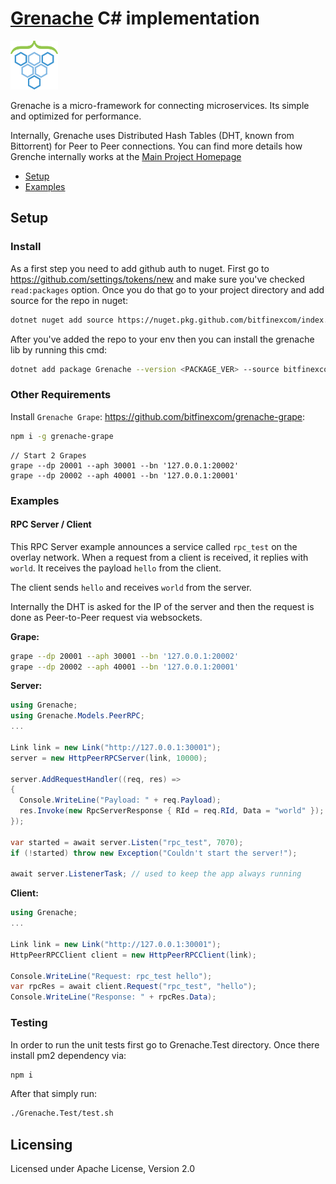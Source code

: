 # [Grenache](https://github.com/bitfinexcom/grenache) C# implementation

<img src="./packageIcon.png" width="15%" />

Grenache is a micro-framework for connecting microservices. Its simple and optimized for performance.

Internally, Grenache uses Distributed Hash Tables (DHT, known from Bittorrent) for Peer to Peer connections. You can find more details how Grenche internally works at the [Main Project Homepage](https://github.com/bitfinexcom/grenache)

 - [Setup](#setup)
 - [Examples](#examples)

## Setup

### Install

As a first step you need to add github auth to nuget. First go to https://github.com/settings/tokens/new and make sure you've checked `read:packages` option. Once you do that go to your project directory and add source for the repo in nuget:

```bash
dotnet nuget add source https://nuget.pkg.github.com/bitfinexcom/index.json -n bitfinexcom-github -u <YOUR_USERNAME> -p <YOUR_GENERATED_TOKEN> --store-password-in-clear-text
```

After you've added the repo to your env then you can install the grenache lib by running this cmd:
```bash
dotnet add package Grenache --version <PACKAGE_VER> --source bitfinexcom-github
```

### Other Requirements

Install `Grenache Grape`: https://github.com/bitfinexcom/grenache-grape:

```bash
npm i -g grenache-grape
```

```
// Start 2 Grapes
grape --dp 20001 --aph 30001 --bn '127.0.0.1:20002'
grape --dp 20002 --aph 40001 --bn '127.0.0.1:20001'
```

### Examples

#### RPC Server / Client

This RPC Server example announces a service called `rpc_test`
on the overlay network. When a request from a client is received,
it replies with `world`. It receives the payload `hello` from the
client.

The client sends `hello` and receives `world` from the server.

Internally the DHT is asked for the IP of the server and then the
request is done as Peer-to-Peer request via websockets.

**Grape:**

```bash
grape --dp 20001 --aph 30001 --bn '127.0.0.1:20002'
grape --dp 20002 --aph 40001 --bn '127.0.0.1:20001'
```

**Server:**

```csharp
using Grenache;
using Grenache.Models.PeerRPC;
...

Link link = new Link("http://127.0.0.1:30001");
server = new HttpPeerRPCServer(link, 10000);

server.AddRequestHandler((req, res) =>
{
  Console.WriteLine("Payload: " + req.Payload);
  res.Invoke(new RpcServerResponse { RId = req.RId, Data = "world" });
});

var started = await server.Listen("rpc_test", 7070);
if (!started) throw new Exception("Couldn't start the server!");

await server.ListenerTask; // used to keep the app always running

```

**Client:**

```csharp
using Grenache;
...

Link link = new Link("http://127.0.0.1:30001");
HttpPeerRPCClient client = new HttpPeerRPCClient(link);

Console.WriteLine("Request: rpc_test hello");
var rpcRes = await client.Request("rpc_test", "hello");
Console.WriteLine("Response: " + rpcRes.Data);

```

### Testing

In order to run the unit tests first go to Grenache.Test directory. Once there install pm2 dependency via:
```bash
npm i
```

After that simply run:
```bash
./Grenache.Test/test.sh
```

## Licensing
Licensed under Apache License, Version 2.0
